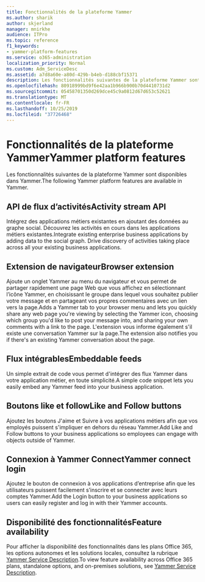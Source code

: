 ```yaml
---
title: Fonctionnalités de la plateforme Yammer
ms.author: sharik
author: skjerland
manager: mnirkhe
audience: ITPro
ms.topic: reference
f1_keywords:
- yammer-platform-features
ms.service: o365-administration
localization_priority: Normal
ms.custom: Adm_ServiceDesc
ms.assetid: a7d8a60e-a80d-429b-b4eb-d188cbf15371
description: Les fonctionnalités suivantes de la plateforme Yammer sont disponibles dans Yammer.
ms.openlocfilehash: 80918999bd9f6e42aa1b966b900b70d4410731d2
ms.sourcegitcommit: 05458701350d269dce45c9a0812d67d653c52621
ms.translationtype: MT
ms.contentlocale: fr-FR
ms.lasthandoff: 10/25/2019
ms.locfileid: "37726468"
---
```

# <a name="yammer-platform-features"></a><span data-ttu-id="6cc06-103">Fonctionnalités de la plateforme Yammer</span><span class="sxs-lookup"><span data-stu-id="6cc06-103">Yammer platform features</span></span>

<span data-ttu-id="6cc06-104">Les fonctionnalités suivantes de la plateforme Yammer sont disponibles dans Yammer.</span><span class="sxs-lookup"><span data-stu-id="6cc06-104">The following Yammer platform features are available in Yammer.</span></span>
 
## <a name="activity-stream-api"></a><span data-ttu-id="6cc06-105">API de flux d’activités</span><span class="sxs-lookup"><span data-stu-id="6cc06-105">Activity stream API</span></span>

<span data-ttu-id="6cc06-p101">Intégrez des applications métiers existantes en ajoutant des données au graphe social. Découvrez les activités en cours dans les applications métiers existantes.</span><span class="sxs-lookup"><span data-stu-id="6cc06-p101">Integrate existing enterprise business applications by adding data to the social graph. Drive discovery of activities taking place across all your existing business applications.</span></span>
  
## <a name="browser-extension"></a><span data-ttu-id="6cc06-108">Extension de navigateur</span><span class="sxs-lookup"><span data-stu-id="6cc06-108">Browser extension</span></span>

<span data-ttu-id="6cc06-109">Ajoute un onglet Yammer au menu du navigateur et vous permet de partager rapidement une page Web que vous affichez en sélectionnant l’icône Yammer, en choisissant le groupe dans lequel vous souhaitez publier votre message et en partageant vos propres commentaires avec un lien vers la page.</span><span class="sxs-lookup"><span data-stu-id="6cc06-109">Adds a Yammer tab to your browser menu and lets you quickly share any web page you're viewing by selecting the Yammer icon, choosing which group you'd like to post your message into, and sharing your own comments with a link to the page.</span></span> <span data-ttu-id="6cc06-110">L'extension vous informe également s'il existe une conversation Yammer sur la page.</span><span class="sxs-lookup"><span data-stu-id="6cc06-110">The extension also notifies you if there's an existing Yammer conversation about the page.</span></span> 

## <a name="embeddable-feeds"></a><span data-ttu-id="6cc06-111">Flux intégrables</span><span class="sxs-lookup"><span data-stu-id="6cc06-111">Embeddable feeds</span></span>

<span data-ttu-id="6cc06-112">Un simple extrait de code vous permet d'intégrer des flux Yammer dans votre application métier, en toute simplicité.</span><span class="sxs-lookup"><span data-stu-id="6cc06-112">A simple code snippet lets you easily embed any Yammer feed into your business application.</span></span>
  
## <a name="like-and-follow-buttons"></a><span data-ttu-id="6cc06-113">Boutons like et follow</span><span class="sxs-lookup"><span data-stu-id="6cc06-113">Like and Follow buttons</span></span>

<span data-ttu-id="6cc06-114">Ajoutez les boutons J'aime et Suivre à vos applications métiers afin que vos employés puissent s'impliquer en dehors du réseau Yammer.</span><span class="sxs-lookup"><span data-stu-id="6cc06-114">Add Like and Follow buttons to your business applications so employees can engage with objects outside of Yammer.</span></span>
  
## <a name="yammer-connect-login"></a><span data-ttu-id="6cc06-115">Connexion à Yammer Connect</span><span class="sxs-lookup"><span data-stu-id="6cc06-115">Yammer connect login</span></span>

<span data-ttu-id="6cc06-116">Ajoutez le bouton de connexion à vos applications d’entreprise afin que les utilisateurs puissent facilement s’inscrire et se connecter avec leurs comptes Yammer.</span><span class="sxs-lookup"><span data-stu-id="6cc06-116">Add the Login button to your business applications so users can easily register and log in with their Yammer accounts.</span></span>

## <a name="feature-availability"></a><span data-ttu-id="6cc06-117">Disponibilité des fonctionnalités</span><span class="sxs-lookup"><span data-stu-id="6cc06-117">Feature availability</span></span>

<span data-ttu-id="6cc06-118">Pour afficher la disponibilité des fonctionnalités dans les plans Office 365, les options autonomes et les solutions locales, consultez la rubrique [Yammer Service Description](yammer-service-description.md).</span><span class="sxs-lookup"><span data-stu-id="6cc06-118">To view feature availability across Office 365 plans, standalone options, and on-premises solutions, see [Yammer Service Description](yammer-service-description.md).</span></span>
  

